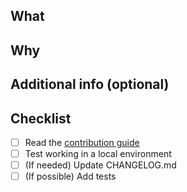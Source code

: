 <!-- ℹ お読みください / README
PRありがとうございます！ PRを作成する前に、コントリビューションガイドをご確認ください:
Thank you for your PR! Before creating a PR, please check the contribution guide:
https://github.com/ksrgtech/misskey/blob/fork/CONTRIBUTING.md
-->

## What
<!-- このPRで何をしたのか？ どう変わるのか？ -->
<!-- What did you do with this PR? How will it change things? -->

## Why
<!-- なぜそうするのか？ どういう意図なのか？ 何が困っているのか？ -->
<!-- Why do you do it? What are your intentions? What is the problem? -->

## Additional info (optional)
<!-- テスト観点など -->
<!-- Test perspective, etc -->

## Checklist
- [ ] Read the [contribution guide](https://github.com/ksrgtech/misskey/blob/fork/CONTRIBUTING.md)
- [ ] Test working in a local environment
- [ ] (If needed) Update CHANGELOG.md
- [ ] (If possible) Add tests
